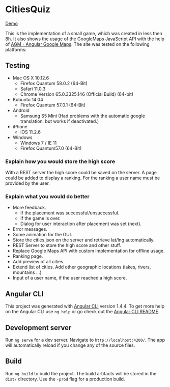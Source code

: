 # CitiesQuiz

[Demo](https://martinschumann.cool)

This is the implementation of a small game, which was created in less then 8h. It also shows the usage of the GoogleMaps JavaScript API with the help of [AGM - Angular Google Maps](https://angular-maps.com/).
The site was tested on the following platforms:

## Testing
- Mac OS X 10.12.6
  - Firefox Quantum 58.0.2 (64-Bit)
  - Safari 11.0.3
  - Chrome Version 65.0.3325.146 (Official Build) (64-bit)
- Kubuntu 14.04
  - Firefox Quantum 57.0.1 (64-Bit)
- Android
  - Samsung S5 Mini (Had problems with the automatic google translation, but works if deactivated.)
- iPhone
  - iOS 11.2.6
- Windows
  - Windows 7 / IE 11
  - Firefox Quantum﻿57.0 (64-Bit)

### Explain how you would store the high score

With a REST server the high score could be saved on the server. A page could be added to display a ranking. For the ranking a user name must be provided by the user.

### Explain what you would do better

- More feedback.
  - If the placement was successful/unsuccessful.
  - If the game is over.
  - Dialog for user interaction after placement was set (next).
- Error messages.
- Some animation for the GUI. 
- Store the cities.json on the server and retrieve lat/lng automatically.
- REST Server to store the high score and other stuff.
- Replace Google Maps API with custom implementation for offline usage.
- Ranking page.
- Add preview of all cities.
- Extend list of cities. Add other geographic locations (lakes, rivers, mountains ...)
- Input of a user name, if the user reached a high score.

## Angular CLI
This project was generated with [Angular CLI](https://github.com/angular/angular-cli) version 1.4.4.
To get more help on the Angular CLI use `ng help` or go check out the [Angular CLI README](https://github.com/angular/angular-cli/blob/master/README.md).


## Development server
Run `ng serve` for a dev server. Navigate to `http://localhost:4200/`. The app will automatically reload if you change any of the source files.

## Build
Run `ng build` to build the project. The build artifacts will be stored in the `dist/` directory. Use the `-prod` flag for a production build.
